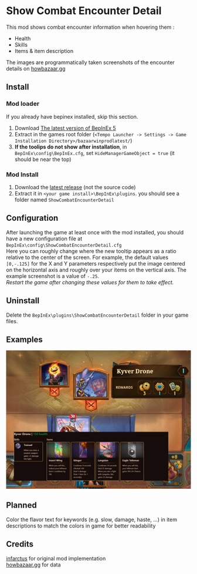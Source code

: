 # Show Combat Encounter Detail
This mod shows combat encounter information when hovering them :
- Health
- Skills
- Items & item description  

The images are programmatically taken screenshots of the encounter details on 
[howbazaar.gg](https://www.howbazaar.gg/monsters)
## Install
### Mod loader
If you already have bepinex installed, skip this section.
  1. Download [The latest version of BepInEx 5](https://github.com/BepInEx/BepInEx/releases/download/v5.4.23.2/BepInEx_win_x64_5.4.23.2.zip)  
   2. Extract in the games root folder (`<Tempo Launcher -> Settings -> Game Installation Directory>/bazaarwinprodlatest/`)
   3. **If the toolips do not show after installation**, in `BepInEx\config\BepInEx.cfg`, set `HideManagerGameObject = true` (it should be near the top)
### Mod Install
  1. Download the [latest release](https://github.com/nwk6661/Bazaar-SCED-Bepin5/releases) (not the source code)  
  2. Extract it in `<your game install>\BepInEx\plugins`. you should see a folder named `ShowCombatEncounterDetail`

## Configuration
After launching the game at least once with the mod installed, you should have a new configuration file at `BepInEx\config\ShowCombatEncounterDetail.cfg`  
Here you can roughly change where the new tooltip appears as a ratio relative to the center of the screen. For example,
the default values `[0,-.125]` for the X and Y parameters respectively put the image centered on the horizontal axis
and roughly over your items on the vertical axis. The example screenshot is a value of `-.25`.  
_Restart the game after changing these values for them to take effect._

## Uninstall
Delete the `BepInEx\plugins\ShowCombatEncounterDetail` folder in your game files.

## Examples
![alt text](readme_images/ex1.png)


## Planned
Color the flavor text for keywords (e.g. slow, damage, haste, ...) in item descriptions to match the colors in game for better readability


## Credits
[infarctus](https://github.com/Infarcactus/) for original mod implementation  
[howbazaar.gg](https://www.howbazaar.gg/) for data  
